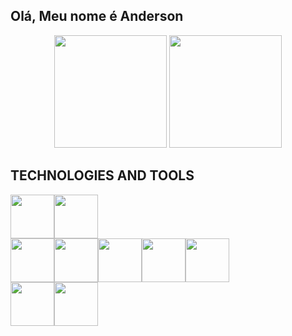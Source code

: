 ## Olá, Meu nome é Anderson

<div align="center">
  <img height="180em" src="https://github-readme-stats.vercel.app/api?username=not2nder&theme=github_dark&hide_border=true"/>
  <img height="180em" src="https://github-readme-stats.vercel.app/api/top-langs/?username=not2nder&layout=compact&theme=github_dark&hide_border=true"/>
</div>

## TECHNOLOGIES AND TOOLS
<div style="display:flex; flex-direction:row" >
  <img height="70em" src="https://cdn.jsdelivr.net/gh/devicons/devicon/icons/github/github-original.svg" />
  <img height="70em"  src="https://cdn.jsdelivr.net/gh/devicons/devicon/icons/linux/linux-original.svg" />
</div>
<div style="display:flex; flex-direction:row" >
  <img height="70em" src="https://cdn.jsdelivr.net/gh/devicons/devicon/icons/python/python-original.svg" />
  <img height="70em"  src="https://cdn.jsdelivr.net/gh/devicons/devicon/icons/cplusplus/cplusplus-original.svg" />
  <img height="70em" src="https://cdn.jsdelivr.net/gh/devicons/devicon/icons/java/java-original.svg" />
  <img height="70em" src="https://cdn.jsdelivr.net/gh/devicons/devicon/icons/html5/html5-original.svg" />
  <img height="70em" src="https://cdn.jsdelivr.net/gh/devicons/devicon/icons/javascript/javascript-original.svg" />
</div>

<div style="display:flex; flex-direction:row" >
  <img height="70em" src="https://cdn.jsdelivr.net/gh/devicons/devicon/icons/sqlite/sqlite-original.svg" />
  <img height="70em" src="https://cdn.jsdelivr.net/gh/devicons/devicon/icons/mysql/mysql-original-wordmark.svg" />
</div>
